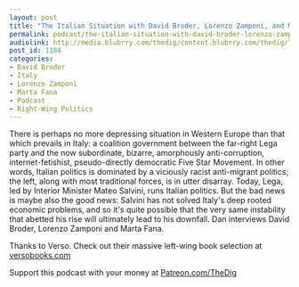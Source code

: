 ```yaml
---
layout: post
title: "The Italian Situation with David Broder, Lorenzo Zamponi, and Marta Fana"
permalink: podcast/the-italian-situation-with-david-broder-lorenzo-zamponi-and-marta-fana
audiolink: http://media.blubrry.com/thedig/content.blubrry.com/thedig/The_Dig-EP_205-Italy.mp3
post_id: 1184
categories: 
- David Broder
- Italy
- Lorenzo Zamponi
- Marta Fana
- Podcast
- Right-Wing Politics
---
```


There is perhaps no more depressing situation in Western Europe than that which prevails in Italy: a coalition government between the far-right Lega party and the now subordinate, bizarre, amorphously anti-corruption, internet-fetishist, pseudo-directly democratic Five Star Movement. In other words, Italian politics is dominated by a viciously racist anti-migrant politics; the left, along with most traditional forces, is in utter disarray. Today, Lega, led by Interior Minister Mateo Salvini, runs Italian politics. But the bad news is maybe also the good news: Salvini has not solved Italy's deep rooted economic problems, and so it's quite possible that the very same instability that abetted his rise will ultimately lead to his downfall. Dan interviews David Broder, Lorenzo Zamponi and Marta Fana. 

Thanks to Verso. Check out their massive left-wing book selection at 
[versobooks.com](http://versobooks.com)

Support this podcast with your money at 
[Patreon.com/TheDig](http://Patreon.com/TheDig)
